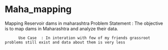 # Maha_mapping
Mapping Reservoir dams in maharashtra
Problem Statement : The objective is to map dams in Maharashtra and analyze their data.

          Use Case  : In interation with few of my friends grassroot problems still exist and data about them is very less 
